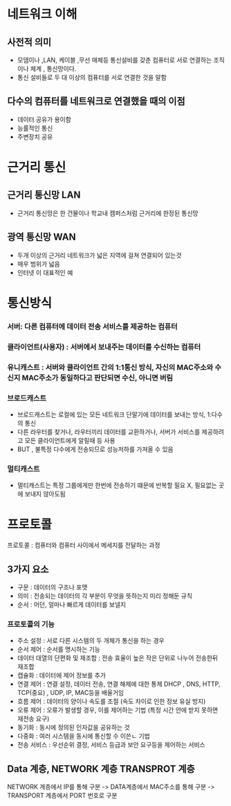 네트워크 이해
==============
사전적 의미
--------
- 모뎀이나 ,LAN, 케이블 ,무선 매체등 통신설비를 갖춘 컴퓨터로 서로 연결하는 조직이나 체계 , 통신망이다.
- 통신 설비들로 두 대 이상의 컴퓨터를 서로 연결한 것을 말함

다수의 컴퓨터를 네트워크로 연결했을 때의 이점
-------------------
- 데이터 공유가 용이함
- 능률적인 통신
- 주변장치 공유

근거리 통신
===============
근거리 통신망 LAN
------------
- 근거리 통신망은 한 건물이나 학교내 캠퍼스처럼 근거리에 한정된 통신망

광역 통신망 WAN
-----------
- 두개 이상의 근거리 네트워크가 넓은 지역에 걸쳐 연결되어 있는것
- 매우 범위가 넓음
- 인터넷 이 대표적인 예

통신방식
========
### 서버: 다른 컴퓨터에 데이터 전송 서비스를 제공하는 컴퓨터
### 클라이언트(사용자) : 서버에서 보내주는 데이터를 수신하는 컴퓨터
### 유니캐스트 : 서버와 클라이언트 간의 1:1통신 방식, 자신의 MAC주소와 수신지 MAC주소가 동일하다고 판단되면 수신, 아니면 버림
### 브로드캐스트
- 브로드캐스트는 로컬에 있는 모든 네트워크 단말기에 데이터를 보내는 방식, 1:다수의 통신
- 다른 라우터를 찾거나, 라우터끼리 데이터를 교환하거나, 서버가 서비스를 제공하려고 모든 클라이언트에게 알릴때 등 사용
- BUT , 불특정 다수에게 전송되므로 성능저하를 가져올 수 있음
### 멀티캐스트
- 멀티캐스트는 특정 그룹에게만 한번에 전송하기 떄문에 반복할 필요 X, 필요없는 곳에 보내지 않아도됨

프로토콜
=========
프로토콜 : 컴퓨터와 컴퓨터 사이에서 메세지를 전달하는 과정

3가지 요소
-----------
- 구문 : 데이터의 구조나 포맷
- 의미 : 전송되는 데이터의 각 부분이 무엇을 뜻하는지 미리 정해둔 규칙
- 순서 : 어던, 얼마나 빠르게 데이터를 보낼지

### 프로토콜의 기능
- 주소 설정 : 서로 다른 시스템의 두 개체가 통신을 하는 경우
- 순서 제어 : 순서를 명시하는 기능
- 데이터 대열의 단편화 및 재조합 : 전송 효율이 높은 작은 단위로 나누어 전송한뒤 재조합
- 캡슐화 : 데이터에 제어 정보를 추가
- 연결 제어 : 연결 설정, 데이터 전송, 연결 해제에 대한 통제
DHCP , DNS, HTTP, TCP(중요) , UDP, IP, MAC등을 배울거임
- 흐름 제어 : 데이터의 양이나 속도를 조절 (속도 차이로 인한 정보 유실 방지)
- 오류 제어 : 오류가 발생할 경우, 이를 제어하는 기법 (특정 시간 안에 받지 못하면 재전송 요구)
- 동기화 : 동시에 정의된 인자값을 공유하는 것
- 다중화 : 여러 시스템을 동시에 통신할 수 이쓴ㄴ 기법
- 전송 서비스 : 우선순위 결정, 서비스 등급과 보안 요구등을 제어하는 서비스

Data 계층, NETWORK 계층 TRANSPROT 계층
---
NETWORK 계층에서 IP를 통해 구분 -> DATA계층에서 MAC주소를 통해 구분 -> TRANSPORT 계층에서 PORT 번호로 구분 